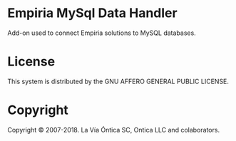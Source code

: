 ﻿# Empiria MySql Data Handler

Add-on used to connect Empiria solutions to MySQL databases.

# License

This system is distributed by the GNU AFFERO GENERAL PUBLIC LICENSE.

# Copyright

Copyright © 2007-2018. La Vía Óntica SC, Ontica LLC and colaborators.
